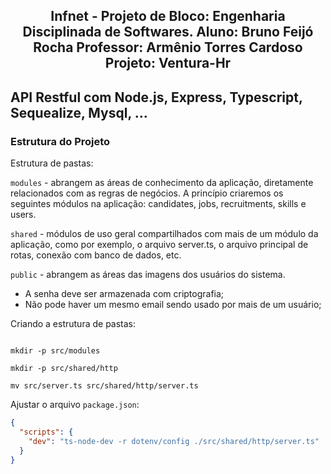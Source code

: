 <h2 align="center">
  Infnet - Projeto de Bloco: Engenharia Disciplinada de Softwares.
  Aluno: Bruno Feijó Rocha
  Professor: Armênio Torres Cardoso
  Projeto: Ventura-Hr
</h2>

## API Restful com Node.js, Express, Typescript, Sequealize, Mysql, ...

### Estrutura do Projeto

Estrutura de pastas:

`modules` - abrangem as áreas de conhecimento da aplicação, diretamente relacionados com as regras de negócios. A princípio criaremos os seguintes módulos na aplicação: candidates, jobs, recruitments, skills e users.

`shared` - módulos de uso geral compartilhados com mais de um módulo da aplicação, como por exemplo, o arquivo server.ts, o arquivo principal de rotas, conexão com banco de dados, etc.

`public` - abrangem as áreas das imagens dos usuários do sistema.


- A senha deve ser armazenada com criptografia;
- Não pode haver um mesmo email sendo usado por mais de um usuário;

Criando a estrutura de pastas:

```shell

mkdir -p src/modules

mkdir -p src/shared/http

mv src/server.ts src/shared/http/server.ts
```

Ajustar o arquivo `package.json`:

```json
{
  "scripts": {
    "dev": "ts-node-dev -r dotenv/config ./src/shared/http/server.ts"
  }
}
```
